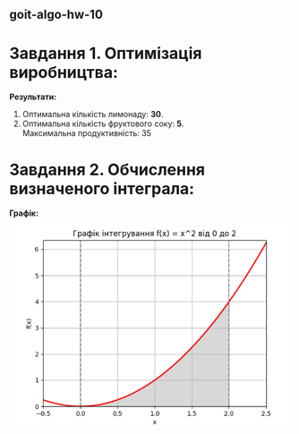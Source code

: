 ## goit-algo-hw-10
# Завдання 1. Оптимізація виробництва:
**Результати:**
1. Оптимальна кількість лимонаду: **30**.<br>
2. Оптимальна кількість фруктового соку: **5**.<br>
Максимальна продуктивність: 35<br>

# Завдання 2. Обчислення визначеного інтеграла:
**Графік:**<br>
![Images/plot.png](https://github.com/Spogoretskyi/goit-algo-hw-10/blob/main/Images/plot.png)
